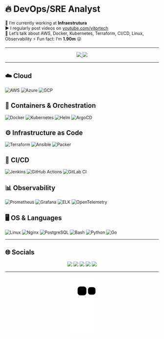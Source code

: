
# 🔥 DevOps/SRE Analyst  

🔭 I’m currently working at **Infraestrutura**  
▶️ I regularly post videos on [youtube.com/vitortech](https://youtube.com/vitortech)  
💬 Let’s talk about AWS, Docker, Kubernetes, Terraform, CI/CD, Linux, Observability 
⚡ Fun fact: I’m **1.90m** 😜  

---

<div align="center">
  <a href="https://github.com/VitorAlmeida1998">
    <img height="180em" src="https://github-readme-stats.vercel.app/api?username=VitorAlmeida1998&show_icons=true&theme=dark&include_all_commits=true&count_private=true"/>
    <img height="180em" src="https://github-readme-stats.vercel.app/api/top-langs/?username=VitorAlmeida1998&layout=compact&langs_count=7&theme=dark"/>
  </a>
</div>

---

## ☁️ Cloud
![AWS](https://img.shields.io/badge/AWS-232F3E?logo=amazon-aws&logoColor=white)
![Azure](https://img.shields.io/badge/Azure-0078D4?logo=microsoft-azure&logoColor=white)
![GCP](https://img.shields.io/badge/GCP-4285F4?logo=google-cloud&logoColor=white)

## 🐳 Containers & Orchestration
![Docker](https://img.shields.io/badge/Docker-2496ED?logo=docker&logoColor=white)
![Kubernetes](https://img.shields.io/badge/Kubernetes-326CE5?logo=kubernetes&logoColor=white)
![Helm](https://img.shields.io/badge/Helm-0F1689?logo=helm&logoColor=white)
![ArgoCD](https://img.shields.io/badge/ArgoCD-EF7B4D?logo=argo&logoColor=white)

## ⚙️ Infrastructure as Code
![Terraform](https://img.shields.io/badge/Terraform-7B42BC?logo=terraform&logoColor=white)
![Ansible](https://img.shields.io/badge/Ansible-EE0000?logo=ansible&logoColor=white)
![Packer](https://img.shields.io/badge/Packer-02A8EF?logo=packer&logoColor=white)

## 🚀 CI/CD
![Jenkins](https://img.shields.io/badge/Jenkins-D24939?logo=jenkins&logoColor=white)
![GitHub Actions](https://img.shields.io/badge/GitHub%20Actions-2088FF?logo=github-actions&logoColor=white)
![GitLab CI](https://img.shields.io/badge/GitLab%20CI-FC6D26?logo=gitlab&logoColor=white)

## 📊 Observability
![Prometheus](https://img.shields.io/badge/Prometheus-E6522C?logo=prometheus&logoColor=white)
![Grafana](https://img.shields.io/badge/Grafana-F46800?logo=grafana&logoColor=white)
![ELK](https://img.shields.io/badge/ELK-005571?logo=elasticsearch&logoColor=white)
![OpenTelemetry](https://img.shields.io/badge/OpenTelemetry-683D87?logo=opentelemetry&logoColor=white)

## 🖥️ OS & Languages
![Linux](https://img.shields.io/badge/Linux-FCC624?logo=linux&logoColor=000)
![Nginx](https://img.shields.io/badge/Nginx-009639?logo=nginx&logoColor=white)
![PostgreSQL](https://img.shields.io/badge/PostgreSQL-4169E1?logo=postgresql&logoColor=white)
![Bash](https://img.shields.io/badge/Bash-121011?logo=gnu-bash&logoColor=white)
![Python](https://img.shields.io/badge/Python-3776AB?logo=python&logoColor=white)
![Go](https://img.shields.io/badge/Go-00ADD8?logo=go&logoColor=white)

---

## 🌐 Socials

<p align="center">
  <a href="https://www.instagram.com/vidias_d3" target="_blank"><img src="https://img.shields.io/badge/-Instagram-%23E4405F?style=for-the-badge&logo=instagram&logoColor=white" target="_blank"></a>
  <a href="https://www.twitch.tv/vithanosbr" target="_blank"><img src="https://img.shields.io/badge/Twitch-9146FF?style=for-the-badge&logo=twitch&logoColor=white" target="_blank"></a>
  <a href="https://discord.gg/wagxzStdcR" target="_blank"><img src="https://img.shields.io/badge/Discord-7289DA?style=for-the-badge&logo=discord&logoColor=white" target="_blank"></a>
  <a href = "mailto:vitor.d3.alves@gmail.com"><img src="https://img.shields.io/badge/-Gmail-%23333?style=for-the-badge&logo=gmail&logoColor=white" target="_blank"></a>
  <a href="https://www.linkedin.com/in/vitoralvestech" target="_blank"><img src="https://img.shields.io/badge/-LinkedIn-%230077B5?style=for-the-badge&logo=linkedin&logoColor=white" target="_blank"></a>
</p>

---

<p align="center">
  <img src="https://github.com/rafaballerini/rafaballerini/blob/output/github-contribution-grid-snake.svg" alt="Snake animation" />
</p>

